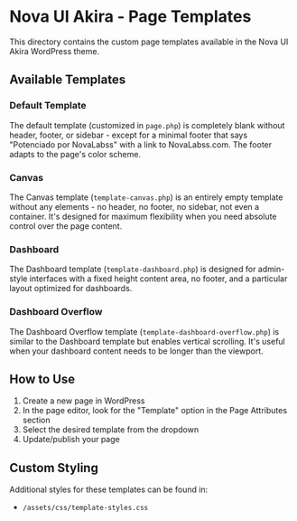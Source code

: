 # Nova UI Akira - Page Templates

This directory contains the custom page templates available in the Nova UI Akira WordPress theme.

## Available Templates

### Default Template
The default template (customized in `page.php`) is completely blank without header, footer, or sidebar - except for a minimal footer that says "Potenciado por NovaLabss" with a link to NovaLabss.com. The footer adapts to the page's color scheme.

### Canvas
The Canvas template (`template-canvas.php`) is an entirely empty template without any elements - no header, no footer, no sidebar, not even a container. It's designed for maximum flexibility when you need absolute control over the page content.

### Dashboard
The Dashboard template (`template-dashboard.php`) is designed for admin-style interfaces with a fixed height content area, no footer, and a particular layout optimized for dashboards.

### Dashboard Overflow
The Dashboard Overflow template (`template-dashboard-overflow.php`) is similar to the Dashboard template but enables vertical scrolling. It's useful when your dashboard content needs to be longer than the viewport.

## How to Use

1. Create a new page in WordPress
2. In the page editor, look for the "Template" option in the Page Attributes section
3. Select the desired template from the dropdown
4. Update/publish your page

## Custom Styling

Additional styles for these templates can be found in:
- `/assets/css/template-styles.css`
